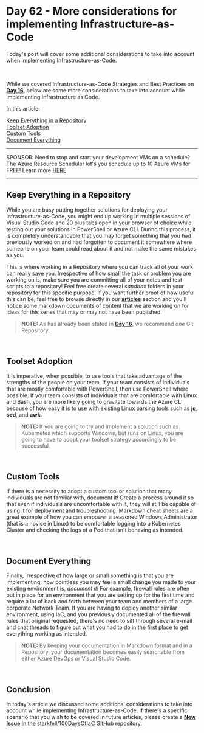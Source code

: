 # Day 62 - More considerations for implementing Infrastructure-as-Code

Today's post will cover some additional considerations to take into account when implementing Infrastructure-as-Code.

</br>

While we covered Infrastructure-as-Code Strategies and Best Practices on **[Day 16](./day.16.org.your.iac.md)**, below are some more considerations to take into account while implementing Infrastructure as Code.

In this article:

[Keep Everything in a Repository](#keep-everything-in-a-repository) </br>
[Toolset Adoption](#toolset-adoption) </br>
[Custom Tools](#custom-tools) </br>
[Document Everything](#document-everything) </br>

***
SPONSOR: Need to stop and start your development VMs on a schedule? The Azure Resource Scheduler let's you schedule up to 10 Azure VMs for FREE! Learn more [HERE](https://azuremarketplace.microsoft.com/en-us/marketplace/apps/lumagatena.resourcescheduler?tab=Overview)
***

## Keep Everything in a Repository

While you are busy putting together solutions for deploying your Infrastructure-as-Code, you might end up working in multiple sessions of Visual Studio Code and 20 plus tabs open in your browser of choice while testing out your solutions in PowerShell or Azure CLI. During this process, it is completely understandable that you may forget something that you had previously worked on and had forgotten to document it somewhere where someone on your team could read about it and not make the same mistakes as you.

This is where working in a Repository where you can track all of your work can really save you. Irrespective of how small the task or problem you are working on is, make sure you are committing all of your notes and test scripts to a repository! Feel free create several *sandbox* folders in your repository for this specific purpose. If you want further proof of how useful this can be, feel free to browse directly in our **[articles](https://github.com/starkfell/100DaysOfIaC/tree/master/articles)** section and you'll notice some markdown documents of content that we are working on for ideas for this series that may or may not have been published.

>**NOTE:** As has already been stated in **[Day 16](./day.16.org.your.iac.md)**, we recommend *one* Git Repository.

</br>

## Toolset Adoption

It is imperative, when possible, to use tools that take advantage of the strengths of the people on your team. If your team consists of individuals that are mostly comfortable with PowerShell, then use PowerShell where possible. If your team consists of individuals that are comfortable with Linux and Bash, you are more likely going to gravitate towards the Azure CLI because of how easy it is to use with existing Linux parsing tools such as **jq**, **sed**, and **awk**.

> **NOTE:** If you are going to try and implement a solution such as Kubernetes which supports Windows, but runs on Linux, you are going to have to adopt your toolset strategy accordingly to be successful.

</br>

## Custom Tools

If there is a necessity to adopt a custom tool or solution that many individuals are not familiar with, document it! Create a process around it so that even if individuals are uncomfortable with it, they will still be capable of using it for deployment and troubleshooting. Markdown cheat sheets are a great example of how you can empower a seasoned Windows Administrator (that is a novice in Linux) to be comfortable logging into a Kubernetes Cluster and checking the logs of a Pod that isn't behaving as intended.

</br>

## Document Everything

Finally, irrespective of how large or small something is that you are implementing; how pointless you may feel a small change you made to your existing environment is, *document it!* For example, firewall rules are often put in place for an environment that you are setting up for the first time and require a lot of back and forth between your team and members of a large corporate Network Team. If you are having to deploy another similar environment, using IaC, and you previously documented all of the firewall rules that original requested, there's no need to sift through several e-mail and chat threads to figure out what you had to do in the first place to get everything working as intended.

>**NOTE:** By keeping your documentation in Markdown format and in a Repository, your documentation becomes easily searchable from either Azure DevOps or Visual Studio Code.

</br>

## Conclusion

In today's article we discussed some additional considerations to take into account while implementing Infrastructure-as-Code. If there's a specific scenario that you wish to be covered in future articles, please create a **[New Issue](https://github.com/starkfell/100DaysOfIaC/issues)** in the [starkfell/100DaysOfIaC](https://github.com/starkfell/100DaysOfIaC/) GitHub repository.
